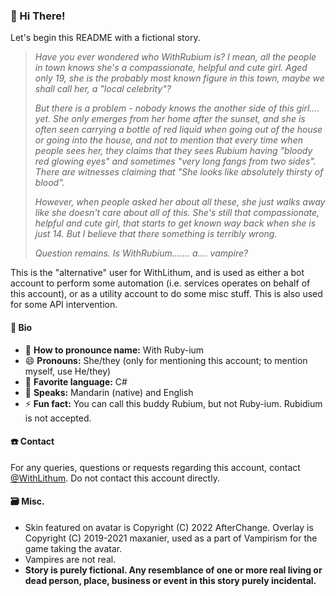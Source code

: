 ### 👋 Hi There!

Let's begin this README with a fictional story.

> _Have you ever wondered who WithRubium is? I mean, all the people in town knows she's a compassionate, helpful and cute girl. Aged only 19, she is the probably most known figure in this town, maybe we shall call her, a "local celebrity"?_
> 
> _But there is a problem - nobody knows the another side of this girl.... yet. She only emerges from her home after the sunset, and she is often seen carrying a bottle of red liquid when going out of the house or going into the house, and not to mention that every time when people sees her, they claims that they sees Rubium having "bloody red glowing eyes" and sometimes "very long fangs from two sides". There are witnesses claiming that "She looks like absolutely thirsty of blood"._
> 
> _However, when people asked her about all these, she just walks away like she doesn't care about all of this. She's still that compassionate, helpful and cute girl, that starts to get known way back when she is just 14. But I believe that there something is terribly wrong._
>
> _Question remains. Is WithRubium....... a.... vampire?_

This is the "alternative" user for WithLithum, and is used as either a bot account to perform some automation (i.e. services operates on behalf of this account), or as a utility account to do some misc stuff. This is also used for some API intervention.

#### 📰 Bio
* 📛 **How to pronounce name:** With Ruby-ium
* 😄 **Pronouns:** She/they (only for mentioning this account; to mention myself, use He/they)
* 🙂 **Favorite language:** C#
* 🚛 **Speaks:** Mandarin (native) and English
* ⚡ **Fun fact:** You can call this buddy Rubium, but not Ruby-ium. Rubidium is not accepted.

#### ☎️ Contact
For any queries, questions or requests regarding this account, contact [@WithLithum](https://github.com/WithLithum). Do not contact this account directly.

#### 🗃️ Misc.
* Skin featured on avatar is Copyright (C) 2022 AfterChange. Overlay is Copyright (C) 2019-2021 maxanier, used as a part of Vampirism for the game taking the avatar.
* Vampires are not real.
* **Story is purely fictional. Any resemblance of one or more real living or dead person, place, business or event in this story purely incidental.**
